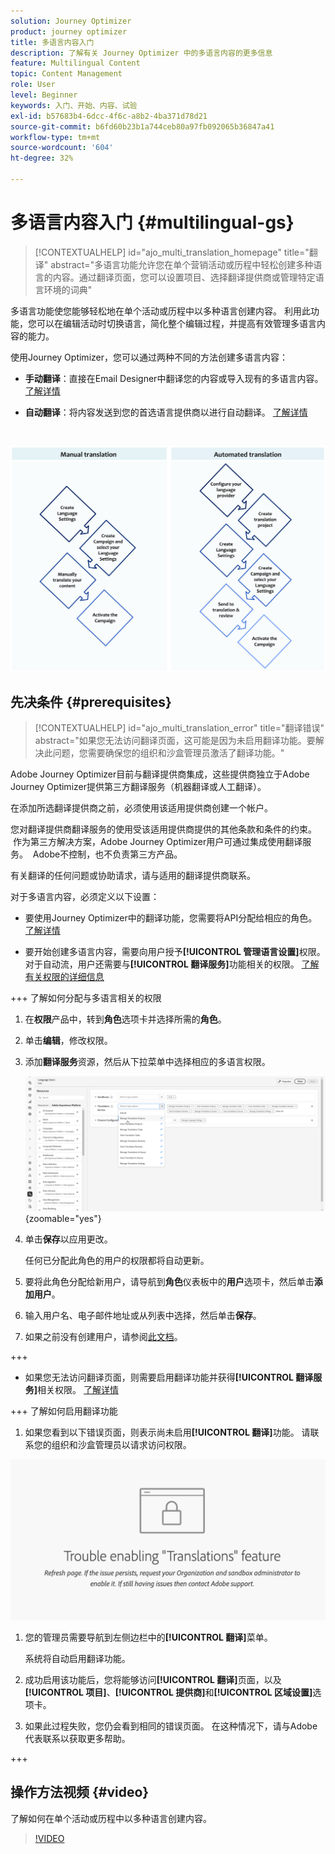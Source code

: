 ```yaml
---
solution: Journey Optimizer
product: journey optimizer
title: 多语言内容入门
description: 了解有关 Journey Optimizer 中的多语言内容的更多信息
feature: Multilingual Content
topic: Content Management
role: User
level: Beginner
keywords: 入门、开始、内容、试验
exl-id: b57683b4-6dcc-4f6c-a8b2-4ba371d78d21
source-git-commit: b6fd60b23b1a744ceb80a97fb092065b36847a41
workflow-type: tm+mt
source-wordcount: '604'
ht-degree: 32%

---
```


# 多语言内容入门 {#multilingual-gs}

>[!CONTEXTUALHELP]
>id="ajo_multi_translation_homepage"
>title="翻译"
>abstract="多语言功能允许您在单个营销活动或历程中轻松创建多种语言的内容。通过翻译页面，您可以设置项目、选择翻译提供商或管理特定语言环境的词典"

多语言功能使您能够轻松地在单个活动或历程中以多种语言创建内容。 利用此功能，您可以在编辑活动时切换语言，简化整个编辑过程，并提高有效管理多语言内容的能力。

使用Journey Optimizer，您可以通过两种不同的方法创建多语言内容：

* **手动翻译**：直接在Email Designer中翻译您的内容或导入现有的多语言内容。 [了解详情](multilingual-manual.md)

* **自动翻译**：将内容发送到您的首选语言提供商以进行自动翻译。 [了解详情](multilingual-automated.md)

</br>

![](assets/translation_schema.png)

## 先决条件 {#prerequisites}

>[!CONTEXTUALHELP]
>id="ajo_multi_translation_error"
>title="翻译错误"
>abstract="如果您无法访问翻译页面，这可能是因为未启用翻译功能。要解决此问题，您需要确保您的组织和沙盒管理员激活了翻译功能。"

Adobe Journey Optimizer目前与翻译提供商集成，这些提供商独立于Adobe Journey Optimizer提供第三方翻译服务（机器翻译或人工翻译）。

在添加所选翻译提供商之前，必须使用该适用提供商创建一个帐户。

您对翻译提供商翻译服务的使用受该适用提供商提供的其他条款和条件的约束。  作为第三方解决方案，Adobe Journey Optimizer用户可通过集成使用翻译服务。  Adobe不控制，也不负责第三方产品。

有关翻译的任何问题或协助请求，请与适用的翻译提供商联系。

对于多语言内容，必须定义以下设置：

* 要使用Journey Optimizer中的翻译功能，您需要将API分配给相应的角色。 [了解详情](https://experienceleague.adobe.com/zh-hans/docs/experience-platform/landing/platform-apis/api-authentication#assign-api-to-a-role)

* 要开始创建多语言内容，需要向用户授予&#x200B;**[!UICONTROL 管理语言设置]**&#x200B;权限。 对于自动流，用户还需要与&#x200B;**[!UICONTROL 翻译服务]**&#x200B;功能相关的权限。 [了解有关权限的详细信息](../administration/permissions.md)

+++ 了解如何分配与多语言相关的权限

   1. 在&#x200B;**权限**&#x200B;产品中，转到&#x200B;**角色**&#x200B;选项卡并选择所需的&#x200B;**角色**。

   1. 单击&#x200B;**编辑**，修改权限。

   1. 添加&#x200B;**翻译服务**&#x200B;资源，然后从下拉菜单中选择相应的多语言权限。

      ![](assets/multilingual-permission.png){zoomable="yes"}

   1. 单击&#x200B;**保存**&#x200B;以应用更改。

      任何已分配此角色的用户的权限都将自动更新。

   1. 要将此角色分配给新用户，请导航到&#x200B;**角色**&#x200B;仪表板中的&#x200B;**用户**&#x200B;选项卡，然后单击&#x200B;**添加用户**。

   1. 输入用户名、电子邮件地址或从列表中选择，然后单击&#x200B;**保存**。

   1. 如果之前没有创建用户，请参阅[此文档](https://experienceleague.adobe.com/zh-hans/docs/experience-platform/access-control/abac/permissions-ui/users)。

+++

* 如果您无法访问翻译页面，则需要启用翻译功能并获得&#x200B;**[!UICONTROL 翻译服务]**&#x200B;相关权限。 [了解详情](../administration/ootb-permissions.md)

+++ 了解如何启用翻译功能

   1. 如果您看到以下错误页面，则表示尚未启用&#x200B;**[!UICONTROL 翻译]**&#x200B;功能。 请联系您的组织和沙盒管理员以请求访问权限。

  ![](assets/multi-troubleshoot.png)

   1. 您的管理员需要导航到左侧边栏中的&#x200B;**[!UICONTROL 翻译]**&#x200B;菜单。

      系统将自动启用翻译功能。

   1. 成功启用该功能后，您将能够访问&#x200B;**[!UICONTROL 翻译]**&#x200B;页面，以及&#x200B;**[!UICONTROL 项目]**、**[!UICONTROL 提供商]**&#x200B;和&#x200B;**[!UICONTROL 区域设置]**&#x200B;选项卡。

   1. 如果此过程失败，您仍会看到相同的错误页面。 在这种情况下，请与Adobe代表联系以获取更多帮助。

+++

## 操作方法视频 {#video}

了解如何在单个活动或历程中以多种语言创建内容。

>[!VIDEO](https://video.tv.adobe.com/v/3430921/)
